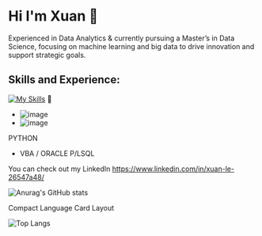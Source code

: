 # Hi I'm Xuan 👋
Experienced in Data Analytics & currently pursuing a Master’s in Data Science, focusing on machine learning and big data to drive innovation and support strategic goals. 

## Skills and Experience: 
[![My Skills](https://skillicons.dev/icons?i=python,macro,vscode)](https://skillicons.dev)
👯

* ![image](https://github.com/user-attachments/assets/8b972794-b6a6-4622-adc5-a71bc59d0b70)
* ![image](https://github.com/user-attachments/assets/b185bf09-968a-4403-9545-f32eb8cfd6ef)

PYTHON
* VBA / ORACLE P/LSQL 

You can check out my LinkedIn https://www.linkedin.com/in/xuan-le-26547a48/

![Anurag's GitHub stats](https://github-readme-stats.vercel.app/api?username=LeXuanNT&show_icons=true&theme=radical)

Compact Language Card Layout

![Top Langs](https://github-readme-stats.vercel.app/api/top-langs/?username=LeXuanNT&layout=compact)



